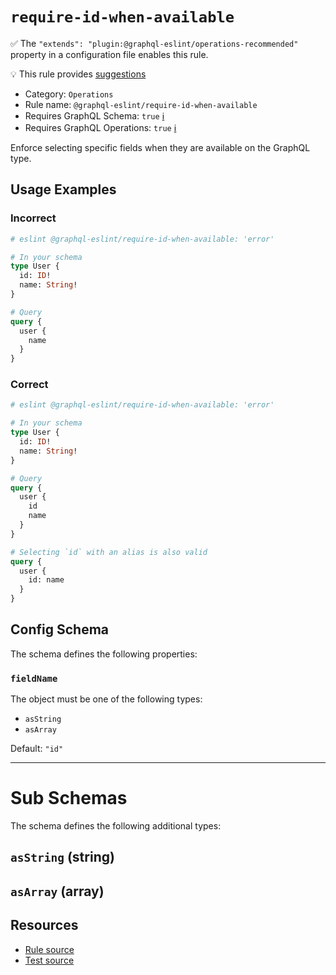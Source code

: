 # `require-id-when-available`

✅ The `"extends": "plugin:@graphql-eslint/operations-recommended"` property in a configuration file
enables this rule.

💡 This rule provides
[suggestions](https://eslint.org/docs/developer-guide/working-with-rules#providing-suggestions)

- Category: `Operations`
- Rule name: `@graphql-eslint/require-id-when-available`
- Requires GraphQL Schema: `true`
  [ℹ️](/docs/getting-started#extended-linting-rules-with-graphql-schema)
- Requires GraphQL Operations: `true`
  [ℹ️](/docs/getting-started#extended-linting-rules-with-siblings-operations)

Enforce selecting specific fields when they are available on the GraphQL type.

## Usage Examples

### Incorrect

```graphql
# eslint @graphql-eslint/require-id-when-available: 'error'

# In your schema
type User {
  id: ID!
  name: String!
}

# Query
query {
  user {
    name
  }
}
```

### Correct

```graphql
# eslint @graphql-eslint/require-id-when-available: 'error'

# In your schema
type User {
  id: ID!
  name: String!
}

# Query
query {
  user {
    id
    name
  }
}

# Selecting `id` with an alias is also valid
query {
  user {
    id: name
  }
}
```

## Config Schema

The schema defines the following properties:

### `fieldName`

The object must be one of the following types:

- `asString`
- `asArray`

Default: `"id"`

---

# Sub Schemas

The schema defines the following additional types:

## `asString` (string)

## `asArray` (array)

## Resources

- [Rule source](https://github.com/B2o5T/graphql-eslint/tree/master/packages/plugin/src/rules/require-id-when-available.ts)
- [Test source](https://github.com/B2o5T/graphql-eslint/tree/master/packages/plugin/__tests__/require-id-when-available.spec.ts)
